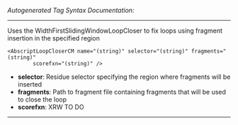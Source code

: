 _Autogenerated Tag Syntax Documentation:_

---
Uses the WidthFirstSlidingWindowLoopCloser to fix loops using fragment insertion in the specified region

```
<AbscriptLoopCloserCM name="(string)" selector="(string)" fragments="(string)"
        scorefxn="(string)" />
```

-   **selector**: Residue selector specifying the region where fragments will be inserted
-   **fragments**: Path to fragment file containing fragments that will be used to close the loop
-   **scorefxn**: XRW TO DO

---
